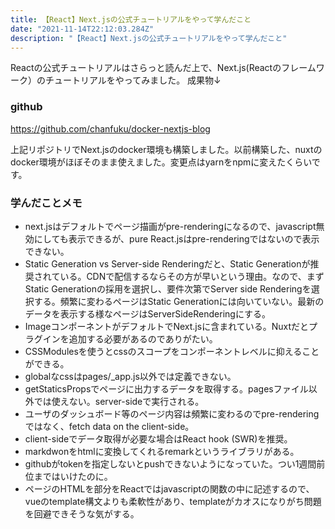 ```yaml
---
title: 【React】Next.jsの公式チュートリアルをやって学んだこと
date: "2021-11-14T22:12:03.284Z"
description: "【React】Next.jsの公式チュートリアルをやって学んだこと"
---
```


Reactの公式チュートリアルはさらっと読んだ上で、Next.js(Reactのフレームワーク）のチュートリアルをやってみました。
成果物↓

### github
<a href="https://github.com/chanfuku/docker-nextjs-blog" target="_blank">https://github.com/chanfuku/docker-nextjs-blog</a>

上記リポジトリでNext.jsのdocker環境も構築しました。以前構築した、nuxtのdocker環境がほぼそのまま使えました。変更点はyarnをnpmに変えたくらいです。

### 学んだことメモ
* next.jsはデフォルトでページ描画がpre-renderingになるので、javascript無効にしても表示できるが、pure React.jsはpre-renderingではないので表示できない。
* Static Generation vs Server-side Renderingだと、Static Generationが推奨されている。CDNで配信するならその方が早いという理由。なので、まずStatic Generationの採用を選択し、要件次第でServer side Renderingを選択する。頻繁に変わるページはStatic Generationには向いていない。最新のデータを表示する様なページはServerSideRenderingにする。
* ImageコンポーネントがデフォルトでNext.jsに含まれている。Nuxtだとプラグインを追加する必要があるのでありがたい。
* CSSModulesを使うとcssのスコープをコンポーネントレベルに抑えることができる。
* globalなcssはpages/_app.js以外では定義できない。
* getStaticsPropsでページに出力するデータを取得する。pagesファイル以外では使えない。server-sideで実行される。
* ユーザのダッシュボード等のページ内容は頻繁に変わるのでpre-renderingではなく、fetch data on the client-side。
* client-sideでデータ取得が必要な場合はReact hook (SWR)を推奨。
* markdwonをhtmlに変換してくれるremarkというライブラリがある。
* githubがtokenを指定しないとpushできないようになっていた。つい1週間前位まではいけたのに。
* ページのHTMLを部分をReactではjavascriptの関数の中に記述するので、vueのtemplate構文よりも柔軟性があり、templateがカオスになりがち問題を回避できそうな気がする。
